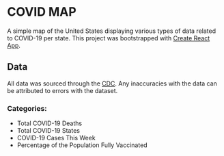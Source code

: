 # COVID MAP

A simple map of the United States displaying various types of data related to COVID-19 per state.
This project was bootstrapped with [Create React App](https://github.com/facebook/create-react-app).

## Data

All data was sourced through the [CDC](https://data.cdc.gov/resource/pwn4-m3yp.json). Any inaccuracies with the data can be attributed to errors with the dataset. 

### Categories:

- Total COVID-19 Deaths
- Total COVID-19 States
- COVID-19 Cases This Week
- Percentage of the Population Fully Vaccinated
